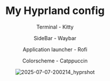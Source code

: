 <div align="center">
<h1>My Hyprland config</h1>

Terminal - Kitty

SideBar - Waybar

Application launcher - Rofi

Colorscheme - Catppuccin

![2025-07-07-200214_hyprshot](https://github.com/user-attachments/assets/3ebec2e3-3205-4f96-8ba4-b75d133daff7)
